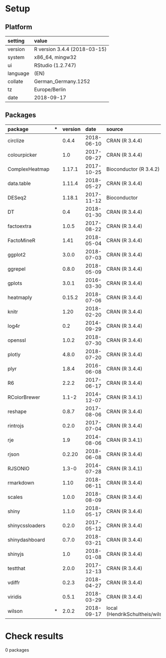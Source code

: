 # Setup

## Platform

|setting  |value                        |
|:--------|:----------------------------|
|version  |R version 3.4.4 (2018-03-15) |
|system   |x86_64, mingw32              |
|ui       |RStudio (1.2.747)            |
|language |(EN)                         |
|collate  |German_Germany.1252          |
|tz       |Europe/Berlin                |
|date     |2018-09-17                   |

## Packages

|package         |*  |version |date       |source                              |
|:---------------|:--|:-------|:----------|:-----------------------------------|
|circlize        |   |0.4.4   |2018-06-10 |CRAN (R 3.4.4)                      |
|colourpicker    |   |1.0     |2017-09-27 |CRAN (R 3.4.4)                      |
|ComplexHeatmap  |   |1.17.1  |2017-10-25 |Bioconductor (R 3.4.2)              |
|data.table      |   |1.11.4  |2018-05-27 |CRAN (R 3.4.4)                      |
|DESeq2          |   |1.18.1  |2017-11-12 |Bioconductor                        |
|DT              |   |0.4     |2018-01-30 |CRAN (R 3.4.4)                      |
|factoextra      |   |1.0.5   |2017-08-22 |CRAN (R 3.4.4)                      |
|FactoMineR      |   |1.41    |2018-05-04 |CRAN (R 3.4.4)                      |
|ggplot2         |   |3.0.0   |2018-07-03 |CRAN (R 3.4.4)                      |
|ggrepel         |   |0.8.0   |2018-05-09 |CRAN (R 3.4.4)                      |
|gplots          |   |3.0.1   |2016-03-30 |CRAN (R 3.4.4)                      |
|heatmaply       |   |0.15.2  |2018-07-06 |CRAN (R 3.4.4)                      |
|knitr           |   |1.20    |2018-02-20 |CRAN (R 3.4.4)                      |
|log4r           |   |0.2     |2014-09-29 |CRAN (R 3.4.4)                      |
|openssl         |   |1.0.2   |2018-07-30 |CRAN (R 3.4.4)                      |
|plotly          |   |4.8.0   |2018-07-20 |CRAN (R 3.4.4)                      |
|plyr            |   |1.8.4   |2016-06-08 |CRAN (R 3.4.4)                      |
|R6              |   |2.2.2   |2017-06-17 |CRAN (R 3.4.4)                      |
|RColorBrewer    |   |1.1-2   |2014-12-07 |CRAN (R 3.4.1)                      |
|reshape         |   |0.8.7   |2017-08-06 |CRAN (R 3.4.4)                      |
|rintrojs        |   |0.2.0   |2017-07-04 |CRAN (R 3.4.4)                      |
|rje             |   |1.9     |2014-08-06 |CRAN (R 3.4.1)                      |
|rjson           |   |0.2.20  |2018-06-08 |CRAN (R 3.4.4)                      |
|RJSONIO         |   |1.3-0   |2014-07-28 |CRAN (R 3.4.1)                      |
|rmarkdown       |   |1.10    |2018-06-11 |CRAN (R 3.4.4)                      |
|scales          |   |1.0.0   |2018-08-09 |CRAN (R 3.4.4)                      |
|shiny           |   |1.1.0   |2018-05-17 |CRAN (R 3.4.4)                      |
|shinycssloaders |   |0.2.0   |2017-05-12 |CRAN (R 3.4.4)                      |
|shinydashboard  |   |0.7.0   |2018-03-21 |CRAN (R 3.4.4)                      |
|shinyjs         |   |1.0     |2018-01-08 |CRAN (R 3.4.4)                      |
|testthat        |   |2.0.0   |2017-12-13 |CRAN (R 3.4.4)                      |
|vdiffr          |   |0.2.3   |2018-04-27 |CRAN (R 3.4.4)                      |
|viridis         |   |0.5.1   |2018-03-29 |CRAN (R 3.4.4)                      |
|wilson          |*  |2.0.2   |2018-09-17 |local (HendrikSchultheis/wilson@NA) |

# Check results

0 packages




